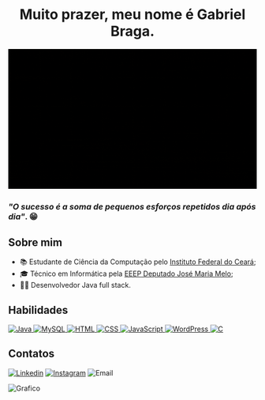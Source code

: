 <h1 align=center>Muito prazer, meu nome é Gabriel Braga.</h1>

![Welcome](https://github.com/F-Gabriel-Braga/F-Gabriel-Braga/blob/main/imagens/welcome-animation.gif)

### *"O sucesso é a soma de pequenos esforços repetidos dia após dia"*. :grin:

## Sobre mim
* :books: Estudante de Ciência da Computação pelo [Instituto Federal do Ceará](https://ifce.edu.br);
* :mortar_board: Técnico em Informática pela [EEEP Deputado José Maria Melo](http://eeepdepjosemariamelo.blogspot.com/);
* :man_technologist: Desenvolvedor Java full stack.

## Habilidades
[![Java](https://img.shields.io/badge/Java-orange?style=for-the-badge&logo=java&logoColor=black&link=https://github.com/F-Gabriel-Braga)
![MySQL](https://img.shields.io/badge/MySQL-lightgray?style=for-the-badge&logo=mysql&logoColor=white&link=#)
![HTML](https://img.shields.io/badge/HTML%205-orange?style=for-the-badge&logo=html5&logoColor=white)
![CSS](https://img.shields.io/badge/CSS%203-blue?style=for-the-badge&logo=css3&logoColor=white)
![JavaScript](https://img.shields.io/badge/JavaScript-yellow?style=for-the-badge&logo=javascript&logoColor=white)
![WordPress](https://img.shields.io/badge/Wordpress-blue?style=for-the-badge&logo=wordpress&logoColor=white)
![C](https://img.shields.io/badge/C-lightgray?style=for-the-badge&logo=c&logoColor=white)](https://github.com/F-Gabriel-Braga)

## Contatos
[![Linkedin](https://img.shields.io/badge/-LinkedIn-blue?style=flat-square&logo=Linkedin&logoColor=white)](https://www.linkedin.com/in/gabriel-braga-75ab121b0/)
[![Instagram](https://img.shields.io/badge/-Instagram-orange?style=flat-square&logo=Instagram&logoColor=white)](https://www.instagram.com/_Gabriel_Bra/)
![Email](https://img.shields.io/badge/-braagaa.inf@hotmail.com-blue?style=flat-square&logo=microsoft-outlook&logoColor=white)

![Grafico](https://github-readme-stats.vercel.app/api?username=F-Gabriel-Braga&show_icons=true&theme=great-gatsby&custom_title=Gabriel%20Braga%20GitHub%20status)
